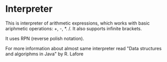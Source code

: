 # Interpreter

This is interpreter of arithmetic expressions, which works with basic ariphmetic operations: +, -, *. /. It also supports infinite brackets.

It uses RPN (reverse polish notation). 

For more information about almost same interpreter read "Data structures and algoriphms in Java" by R. Lafore
